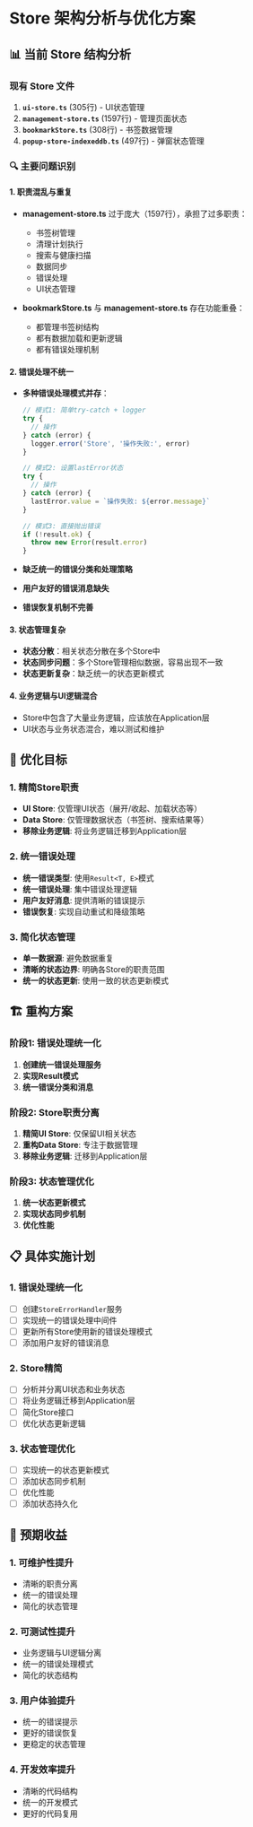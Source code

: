 # Store 架构分析与优化方案

## 📊 当前 Store 结构分析

### 现有 Store 文件

1. **`ui-store.ts`** (305行) - UI状态管理
2. **`management-store.ts`** (1597行) - 管理页面状态
3. **`bookmarkStore.ts`** (308行) - 书签数据管理
4. **`popup-store-indexeddb.ts`** (497行) - 弹窗状态管理

### 🔍 主要问题识别

#### 1. **职责混乱与重复**

- **management-store.ts** 过于庞大（1597行），承担了过多职责：
  - 书签树管理
  - 清理计划执行
  - 搜索与健康扫描
  - 数据同步
  - 错误处理
  - UI状态管理

- **bookmarkStore.ts** 与 **management-store.ts** 存在功能重叠：
  - 都管理书签树结构
  - 都有数据加载和更新逻辑
  - 都有错误处理机制

#### 2. **错误处理不统一**

- **多种错误处理模式并存**：

  ```typescript
  // 模式1: 简单try-catch + logger
  try {
    // 操作
  } catch (error) {
    logger.error('Store', '操作失败:', error)
  }

  // 模式2: 设置lastError状态
  try {
    // 操作
  } catch (error) {
    lastError.value = `操作失败: ${error.message}`
  }

  // 模式3: 直接抛出错误
  if (!result.ok) {
    throw new Error(result.error)
  }
  ```

- **缺乏统一的错误分类和处理策略**
- **用户友好的错误消息缺失**
- **错误恢复机制不完善**

#### 3. **状态管理复杂**

- **状态分散**：相关状态分散在多个Store中
- **状态同步问题**：多个Store管理相似数据，容易出现不一致
- **状态更新复杂**：缺乏统一的状态更新模式

#### 4. **业务逻辑与UI逻辑混合**

- Store中包含了大量业务逻辑，应该放在Application层
- UI状态与业务状态混合，难以测试和维护

## 🎯 优化目标

### 1. **精简Store职责**

- **UI Store**: 仅管理UI状态（展开/收起、加载状态等）
- **Data Store**: 仅管理数据状态（书签树、搜索结果等）
- **移除业务逻辑**: 将业务逻辑迁移到Application层

### 2. **统一错误处理**

- **统一错误类型**: 使用`Result<T, E>`模式
- **统一错误处理**: 集中错误处理逻辑
- **用户友好消息**: 提供清晰的错误提示
- **错误恢复**: 实现自动重试和降级策略

### 3. **简化状态管理**

- **单一数据源**: 避免数据重复
- **清晰的状态边界**: 明确各Store的职责范围
- **统一的状态更新**: 使用一致的状态更新模式

## 🏗️ 重构方案

### 阶段1: 错误处理统一化

1. **创建统一错误处理服务**
2. **实现Result模式**
3. **统一错误分类和消息**

### 阶段2: Store职责分离

1. **精简UI Store**: 仅保留UI相关状态
2. **重构Data Store**: 专注于数据管理
3. **移除业务逻辑**: 迁移到Application层

### 阶段3: 状态管理优化

1. **统一状态更新模式**
2. **实现状态同步机制**
3. **优化性能**

## 📋 具体实施计划

### 1. 错误处理统一化

- [ ] 创建`StoreErrorHandler`服务
- [ ] 实现统一的错误处理中间件
- [ ] 更新所有Store使用新的错误处理模式
- [ ] 添加用户友好的错误消息

### 2. Store精简

- [ ] 分析并分离UI状态和业务状态
- [ ] 将业务逻辑迁移到Application层
- [ ] 简化Store接口
- [ ] 优化状态更新逻辑

### 3. 状态管理优化

- [ ] 实现统一的状态更新模式
- [ ] 添加状态同步机制
- [ ] 优化性能
- [ ] 添加状态持久化

## 🎯 预期收益

### 1. **可维护性提升**

- 清晰的职责分离
- 统一的错误处理
- 简化的状态管理

### 2. **可测试性提升**

- 业务逻辑与UI逻辑分离
- 统一的错误处理模式
- 简化的状态结构

### 3. **用户体验提升**

- 统一的错误提示
- 更好的错误恢复
- 更稳定的状态管理

### 4. **开发效率提升**

- 清晰的代码结构
- 统一的开发模式
- 更好的代码复用
